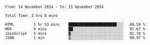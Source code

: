 <!--START_SECTION:waka-->

```txt
From: 14 November 2024 - To: 21 November 2024

Total Time: 2 hrs 8 mins

HTML         1 hr 53 mins    ██████████████████████░░░   88.58 %
MDX          9 mins          ██░░░░░░░░░░░░░░░░░░░░░░░   07.67 %
JavaScript   3 mins          ▓░░░░░░░░░░░░░░░░░░░░░░░░   02.78 %
JSON         1 min           ▒░░░░░░░░░░░░░░░░░░░░░░░░   00.97 %
```

<!--END_SECTION:waka-->